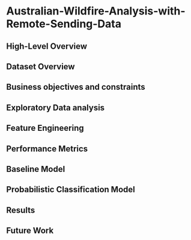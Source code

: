 # Australian-Wildfire-Analysis-with-Remote-Sending-Data

## High-Level Overview


## Dataset Overview


## Business objectives and constraints


## Exploratory Data analysis


## Feature Engineering


## Performance Metrics 


## Baseline Model


## Probabilistic Classification Model


## Results


## Future Work


